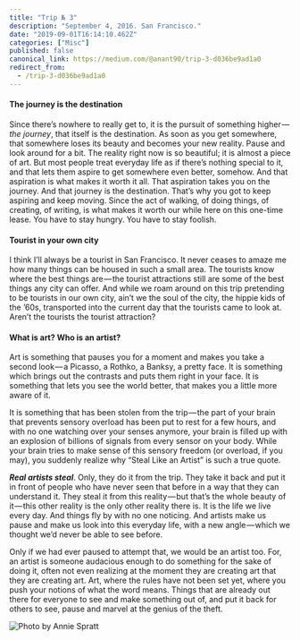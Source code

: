 ```yaml
---
title: "Trip № 3"
description: "September 4, 2016. San Francisco."
date: "2019-09-01T16:14:10.462Z"
categories: ["Misc"]
published: false
canonical_link: https://medium.com/@anant90/trip-3-d036be9ad1a0
redirect_from:
  - /trip-3-d036be9ad1a0
---
```


#### The journey is the destination

Since there’s nowhere to really get to, it is the pursuit of something higher — *the journey*, that itself is the destination. As soon as you get somewhere, that somewhere loses its beauty and becomes your new reality. Pause and look around for a bit. The reality right now is so beautiful; it is almost a piece of art. But most people treat everyday life as if there’s nothing special to it, and that lets them aspire to get somewhere even better, somehow. And that aspiration is what makes it worth it all. That aspiration takes you on the journey. And that journey is the destination. That’s why you got to keep aspiring and keep moving. Since the act of walking, of doing things, of creating, of writing, is what makes it worth our while here on this one-time lease. You have to stay hungry. You have to stay foolish.

#### Tourist in your own city

I think I’ll always be a tourist in San Francisco. It never ceases to amaze me how many things can be housed in such a small area. The tourists know where the best things are — the tourist attractions still are some of the best things any city can offer. And while we roam around on this trip pretending to be tourists in our own city, ain’t we the soul of the city, the hippie kids of the ’60s, transported into the current day that the tourists came to look at. Aren’t the tourists the tourist attraction?

#### What is art? Who is an artist?

Art is something that pauses you for a moment and makes you take a second look — a Picasso, a Rothko, a Banksy, a pretty face. It is something which brings out the contrasts and puts them right in your face. It is something that lets you see the world better, that makes you a little more aware of it.

It is something that has been stolen from the trip — the part of your brain that prevents sensory overload has been put to rest for a few hours, and with no one watching over your senses anymore, your brain is filled up with an explosion of billions of signals from every sensor on your body. While your brain tries to make sense of this sensory freedom (or overload, if you may), you suddenly realize why “Steal Like an Artist” is such a true quote.

**_Real artists steal_**. Only, they do it from the trip. They take it back and put it in front of people who have never seen that before in a way that they can understand it. They steal it from this reality — but that’s the whole beauty of it — this other reality is the only other reality there is. It is the life we live every day. And things fly by with no one noticing. And artists make us pause and make us look into this everyday life, with a new angle — which we thought we’d never be able to see before.

Only if we had ever paused to attempt that, we would be an artist too. For, an artist is someone audacious enough to do something for the sake of doing it, often not even realizing at the moment they are creating art that they are creating art. Art, where the rules have not been set yet, where you push your notions of what the word means. Things that are already out there for everyone to see and make something out of, and put it back for others to see, pause and marvel at the genius of the theft.

![Photo by [Annie Spratt](https://unsplash.com/@anniespratt)](/assets/blog/trip-3/asset-1.png)
